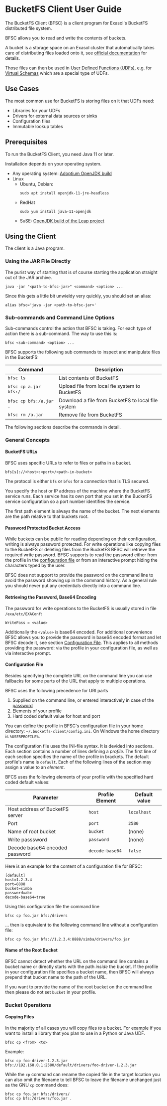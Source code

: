 # BucketFS Client User Guide

The BucketFS Client (BFSC) is a client program for Exasol's BucketFS distributed file system.

BFSC allows you to read and write the contents of buckets.

A bucket is a storage space on an Exasol cluster that automatically takes care of distributing files loaded onto it, see [official documentation](https://docs.exasol.com/db/latest/database_concepts/bucketfs/bucketfs.htm) for details.

Those files can then be used in [User Defined Functions (UDFs)](https://docs.exasol.com/database_concepts/udf_scripts.htm), e.g. for [Virtual Schemas](https://docs.exasol.com/db/latest/database_concepts/virtual_schemas.htm) which are a special type of UDFs.

## Use Cases

The most common use for BucketFS is storing files on it that UDFs need:

* Libraries for your UDFs
* Drivers for external data sources or sinks
* Configuration files
* Immutable lookup tables

## Prerequisites

To run the BucketFS Client, you need Java 11 or later.

Installation depends on your operating system.

* Any operating system: [Adoptium OpenJDK build](https://adoptium.net/)
* Linux
    * Ubuntu, Debian:
      ```shell
      sudo apt install openjdk-11-jre-headless
      ```
    * RedHat
      ```shell
      sudo yum install java-11-openjdk
      ```
    * SuSE: [OpenJDK build of the Leap project](https://software.opensuse.org/download/package?package=java-11-openjdk&project=openSUSE%3ALeap%3A15.1%3AUpdate)

## Using the Client

The client is a Java program.

### Using the JAR File Directly

The purist way of starting that is of course starting the application straight out of the JAR archive.

```shell
java -jar "<path-to-bfsc-jar>" <command> <option> ...
```

Since this gets a little bit unwieldy very quickly, you should set an alias:

```shell
alias bfsc='java -jar <path-to-bfsc-jar>'
```

### Sub-commands and Command Line Options

Sub-commands control the action that BFSC is taking. For each type of action there is a sub-command. The way to use this is:

```shell
bfsc <sub-command> <option> ...
```

BFSC supports the following sub commands to inspect and manipulate files in the BucketFS:

| Command                | Description                                        |
|------------------------|--------------------------------------------------- |
| `bfsc ls`              | List contents of BucketFS                          |
| `bfsc cp a.jar bfs:/`  | Upload file from local fie system to BucketFS      |
| `bfsc cp bfs:/a.jar .` | Download a file from BucketFS to local file system |
| `bfsc rm /a.jar`       | Remove file from BucketFS                          |

The following sections describe the commands in detail.

### General Concepts

#### BucketFS URLs

BFSC uses specific URLs to refer to files or paths in a bucket.

```
bfs[s]://<host>:<port>/<path-in-bucket>
```

The protocol is either `bfs` or `bfss` for a connection that is TLS secured.

You specify the host or IP address of the machine where the BucketFS service runs. Each service has its own port that you set in the BucketFS service configuration so a port number identifies the service.

The first path element is always the name of the bucket. The next elements are the path relative to that buckets root.

#### Password Protected Bucket Access

While buckets can be public for reading depending on their configuration, writing is always password protected. For write operations like copying files to the BucketFS or deleting files from the BucketFS BFSC will retrieve the required write password. BFSC supports to read the password either from the profile in the [configuration file](#configuration-file) or from an interactive prompt hiding the characters typed by the user.

BFSC does not support to provide the password on the command line to avoid the password showing up in the command history. As a general rule you should never put any credentials directly into a command line.

#### Retrieving the Password, Base64 Encoding

The password for write operations to the BucketFS is usually stored in file `/exa/etc/EXAConf`:
```
WritePass = <value>
```

Additionally the `<value>` is base64 encoded.  For additional convenience BFSC allows you to provide the password in base64 encoded format and let BFSC decode it, see section [Configuration File](#configuration-file). This applies to all methods providing the password: via the profile in your configuration file, as well as via interactive prompt.

#### Configuration File

Besides specifying the complete URL on the command line you can use fallbacks for some parts of the URL that apply to multiple operations.

BFSC uses the following precedence for URI parts
1. Supplied on the command line, or entered interactively in case of the [password](#password-protected-bucket-access)
2. Elements of your profile
3. Hard coded default value for host and port

You can define the profile in BFSC's configuration file in your home directory: `~/.bucketfs-client/config.ini`. On Windows the home directory is `%USERPROFILE%`.

The configuration file uses the INI-file syntax. It is devided into sections. Each section contains a number of lines defining a *profile*. The first line of each section specifies the name of the profile in brackets. The default profile's name is `default`. Each of the following lines of the section may assign a value to an *element*.

BFCS uses the following elements of your profile with the specified hard coded default values:

| Parameter                       | Profile Element | Default value |
|---------------------------------|-----------------|---------------|
| Host address of BucketFS server | `host`          | `localhost`   |
| Port                            | `port`          | `2580`        |
| Name of root bucket             | `bucket`        | (none)        |
| Write passsword                 | `password`      | (none)        |
| Decode base64 encoded password  | `decode-base64` | `false`       |

Here is an example for the content of a configuration file for BFSC:
```
[default]
host=1.2.3.4
port=8888
bucket=simba
password=abc
decode-base64=true
```

Using this configuration file the command line
```shell
bfsc cp foo.jar bfs:/drivers
```

... then is equivalent to the following command line without a configuration file:
```shell
bfsc cp foo.jar bfs://1.2.3.4:8888/simba/drivers/foo.jar
```

#### Name of the Root Bucket

BFSC cannot detect whether the URL on the command line contains a bucket name or directly starts with the path *inside* the bucket. If the profile in your configuration file specifies a bucket name, then BFSC will always prepend that bucket name to the path of the URL.

If you want to provide the name of the root bucket on the command line then please do not set `bucket` in your profile.

### Bucket Operations

#### Copying Files

In the majority of all cases you will copy files _to_ a bucket. For example if you want to install a library that you plan to use in a Python or Java UDF.

```shell
bfsc cp <from> <to>
```

Example:

```shell
bfsc cp foo-driver-1.2.3.jar bfs://192.168.0.1:2580/default/drivers/foo-driver-1.2.3.jar
```

While the `cp` command can rename the copied file in the target location you can also omit the filename to tell BFSC to leave the filename unchanged just as the GNU `cp` command does:

```shell
bfsc cp foo.jar bfs:/drivers/
bfsc cp bfs:/drivers/foo.jar .
```
